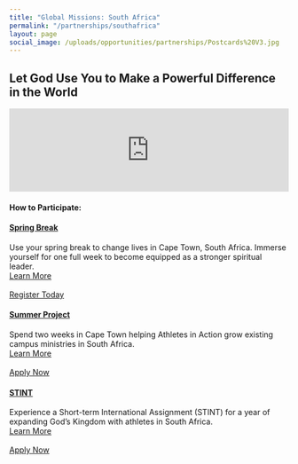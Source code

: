 ```yaml
---
title: "Global Missions: South Africa"
permalink: "/partnerships/southafrica"
layout: page
social_image: /uploads/opportunities/partnerships/Postcards%20V3.jpg
---
```


<h2 class="title text-center mb30">Let God Use You to Make a Powerful Difference in the World</h2>


<div class="row">
    <div class="col-sm-12 mb30">
        <div class="videowrapper">
            <iframe style="text-align: center; display: block; margin-left: auto; margin-right: auto; width: 100%;" src="https://www.youtube.com/embed/H_N0A67hI60" frameborder="0" allowfullscreen="allowfullscreen"></iframe>
        </div>
    </div>
</div>

<h4 class="mb20">How to Participate:</h4>

<div class="row">
    <div class="col-sm-4">
        <div class="panel-group" id="accordion" role="tablist" aria-multiselectable="true">
            <div class="panel panel-default">
                <div class="panel-heading" role="tab" id="c1phs1">
                    <h4 class="panel-title"><a data-toggle="collapse" data-parent="#accordion" href="#c1pbs1" aria-expanded="false" aria-controls="c1pbs1" class="collapsed">Spring Break</a></h4>
                </div>
                <div id="c1pbs1" class="panel-collapse in" role="tabpanel" aria-labelledby="c1phs1">
                    <div class="panel-body">
                        Use your spring break to change lives in Cape Town, South Africa. Immerse yourself for one full week to become equipped as a stronger spiritual leader.
                        <br />
                        <span class="text-center col-md-12" style="width: 100%">
                            <a href="/opportunity/springbreak">Learn More</a>
                        </span>
                        <br /><br />
                        <a href="https://my.athletesinaction.org/public/forms/spring-break.aspx" class="btn btn-custom col-md-12">Register Today</a>
                    </div>
                </div>
            </div>
        </div>
    </div>
    <div class="col-sm-4">
        <div class="panel-group" id="accordion" role="tablist" aria-multiselectable="true">
            <div class="panel panel-default">
                <div class="panel-heading" role="tab" id="c1phs1">
                    <h4 class="panel-title"><a data-toggle="collapse" data-parent="#accordion" href="#c1pbs1" aria-expanded="false" aria-controls="c1pbs1" class="collapsed">Summer Project</a></h4>
                </div>
                <div id="c1pbs1" class="panel-collapse in" role="tabpanel" aria-labelledby="c1phs1">
                    <div class="panel-body">
                        Spend two weeks in Cape Town helping Athletes in Action grow existing campus ministries in South Africa.
                        <br />
                        <span class="text-center col-md-12" style="width: 100%">
                            <a href="/opportunity/south-africa-project">Learn More</a>
                        </span>
                        <br /><br />
                        <a href="https://my.athletesinaction.org/Applications/Tour/South-Africa-Project/default.aspx" class="btn btn-custom col-md-12">Apply Now</a>
                    </div>
                </div>
            </div>
        </div>
    </div>
    <div class="col-sm-4">
        <div class="panel-group" id="accordion" role="tablist" aria-multiselectable="true">
            <div class="panel panel-default">
                <div class="panel-heading" role="tab" id="c1phs1">
                    <h4 class="panel-title"><a data-toggle="collapse" data-parent="#accordion" href="#c1pbs1" aria-expanded="false" aria-controls="c1pbs1" class="collapsed">STINT</a></h4>
                </div>
                <div id="c1pbs1" class="panel-collapse in" role="tabpanel" aria-labelledby="c1phs1">
                    <div class="panel-body">
                        Experience a Short-term International Assignment (STINT) for a year of expanding God’s Kingdom with athletes in South Africa.
                        <br />
                        <span class="text-center col-md-12" style="width: 100%">
                            <a href="/careers/stint">Learn More</a>
                        </span>
                        <br /><br />
                        <a href="https://apply.cru.org/sessions/new#_=_" class="btn btn-custom col-md-12">Apply Now</a>
                    </div>
                </div>
            </div>
        </div>
    </div>
    
</div>
